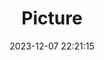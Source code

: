 ---
weight: 1
images:
- /images/edited/81.jpeg
title: Picture
date: 2023-12-07 22:21:15
tags: [luminarneo,work,ILCE7M3,70.0]
---